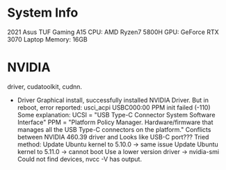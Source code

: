 # System Info
2021 Asus TUF Gaming A15
CPU: AMD Ryzen7 5800H
GPU: GeForce RTX 3070 Laptop
Memory: 16GB

# NVIDIA
driver, cudatoolkit, cudnn.

* Driver
  Graphical install, successfully installed NVIDIA Driver.
  But in reboot, error reported: usci_acpi USBC000:00 PPM init failed (-110)
  Some explanation: 
    UCSI = "USB Type-C Connector System Software Interface"
    PPM = "Platform Policy Manager. Hardware/firmware that manages all the USB Type-C connectors on the platform."
  Conflicts between NVIDIA 460.39 driver and Looks like USB-C port???
  Tried method:
    Update Ubuntu kernel to 5.10.0 -> same issue
    Update Ubuntu kernel to 5.11.0 -> cannot boot
    Use a lower version driver -> nvidia-smi Could not find devices, nvcc -V has output.

